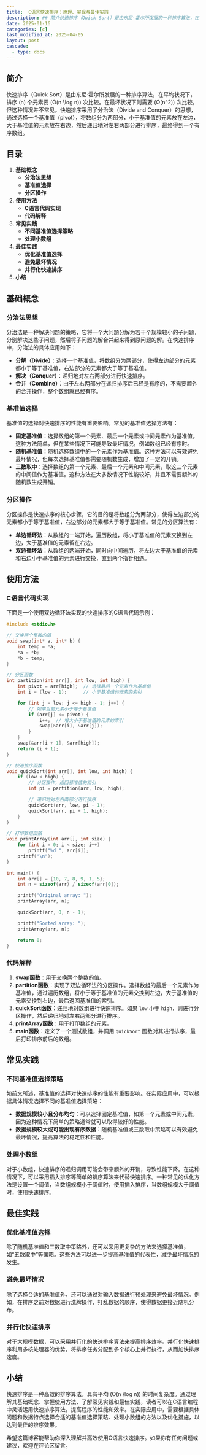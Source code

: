 ```yaml
---
title:  C语言快速排序：原理、实现与最佳实践
description: ## 简介快速排序（Quick Sort）是由东尼·霍尔所发展的一种排序算法，在平均状况下，排序 \(n\) 个元素要 \(O(n \log n)\) 次比较。在最坏状况下则需要 \(O(n^2)\) 次比较，但这种情况并不常见。快速排序采用了分治法（Divide and Conquer）的思想，通过选择一个基准值（pivot），将数组分为两部分，小于基准值的元素放在左边，大于基准值的元素放在右边，然后递归地对左右两部分进行排序，最终得到一个有序数组。
date: 2025-01-16
categories: [c]
last_modified_at: 2025-04-05 
layout: post
cascade:
  - type: docs
---
```



## 简介
快速排序（Quick Sort）是由东尼·霍尔所发展的一种排序算法，在平均状况下，排序 \(n\) 个元素要 \(O(n \log n)\) 次比较。在最坏状况下则需要 \(O(n^2)\) 次比较，但这种情况并不常见。快速排序采用了分治法（Divide and Conquer）的思想，通过选择一个基准值（pivot），将数组分为两部分，小于基准值的元素放在左边，大于基准值的元素放在右边，然后递归地对左右两部分进行排序，最终得到一个有序数组。

## 目录
1. **基础概念**
    - **分治法思想**
    - **基准值选择**
    - **分区操作**
2. **使用方法**
    - **C语言代码实现**
    - **代码解释**
3. **常见实践**
    - **不同基准值选择策略**
    - **处理小数组**
4. **最佳实践**
    - **优化基准值选择**
    - **避免最坏情况**
    - **并行化快速排序**
5. **小结**

## 基础概念
### 分治法思想
分治法是一种解决问题的策略，它将一个大问题分解为若干个规模较小的子问题，分别解决这些子问题，然后将子问题的解合并起来得到原问题的解。在快速排序中，分治法的具体应用如下：
- **分解（Divide）**：选择一个基准值，将数组分为两部分，使得左边部分的元素都小于等于基准值，右边部分的元素都大于等于基准值。
- **解决（Conquer）**：递归地对左右两部分进行快速排序。
- **合并（Combine）**：由于左右两部分在递归排序后已经是有序的，不需要额外的合并操作，整个数组就已经有序。

### 基准值选择
基准值的选择对快速排序的性能有重要影响。常见的基准值选择方法有：
- **固定基准值**：选择数组的第一个元素、最后一个元素或中间元素作为基准值。这种方法简单，但在某些情况下可能导致最坏情况，例如数组已经有序时。
- **随机基准值**：随机选择数组中的一个元素作为基准值。这种方法可以有效避免最坏情况，但每次选择基准值都需要随机数生成，增加了一定的开销。
- **三数取中**：选择数组的第一个元素、最后一个元素和中间元素，取这三个元素的中间值作为基准值。这种方法在大多数情况下性能较好，并且不需要额外的随机数生成开销。

### 分区操作
分区操作是快速排序的核心步骤，它的目的是将数组分为两部分，使得左边部分的元素都小于等于基准值，右边部分的元素都大于等于基准值。常见的分区算法有：
- **单边循环法**：从数组的一端开始，遍历数组，将小于基准值的元素交换到左边，大于基准值的元素留在右边。
- **双边循环法**：从数组的两端开始，同时向中间遍历，将左边大于基准值的元素和右边小于基准值的元素进行交换，直到两个指针相遇。

## 使用方法
### C语言代码实现
下面是一个使用双边循环法实现的快速排序的C语言代码示例：

```c
#include <stdio.h>

// 交换两个整数的值
void swap(int* a, int* b) {
    int temp = *a;
    *a = *b;
    *b = temp;
}

// 分区函数
int partition(int arr[], int low, int high) {
    int pivot = arr[high];  // 选择最后一个元素作为基准值
    int i = (low - 1);      // 小于基准值的元素的索引

    for (int j = low; j <= high - 1; j++) {
        // 如果当前元素小于等于基准值
        if (arr[j] <= pivot) {
            i++;  // 增大小于基准值的元素的索引
            swap(&arr[i], &arr[j]);
        }
    }
    swap(&arr[i + 1], &arr[high]);
    return (i + 1);
}

// 快速排序函数
void quickSort(int arr[], int low, int high) {
    if (low < high) {
        // 分区操作，返回基准值的索引
        int pi = partition(arr, low, high);

        // 递归地对左右两部分进行排序
        quickSort(arr, low, pi - 1);
        quickSort(arr, pi + 1, high);
    }
}

// 打印数组函数
void printArray(int arr[], int size) {
    for (int i = 0; i < size; i++)
        printf("%d ", arr[i]);
    printf("\n");
}

int main() {
    int arr[] = {10, 7, 8, 9, 1, 5};
    int n = sizeof(arr) / sizeof(arr[0]);

    printf("Original array: ");
    printArray(arr, n);

    quickSort(arr, 0, n - 1);

    printf("Sorted array: ");
    printArray(arr, n);

    return 0;
}
```

### 代码解释
1. **swap函数**：用于交换两个整数的值。
2. **partition函数**：实现了双边循环法的分区操作。选择数组的最后一个元素作为基准值，通过遍历数组，将小于等于基准值的元素交换到左边，大于基准值的元素交换到右边，最后返回基准值的索引。
3. **quickSort函数**：递归地对数组进行快速排序。如果 `low` 小于 `high`，则进行分区操作，然后递归地对左右两部分进行排序。
4. **printArray函数**：用于打印数组的元素。
5. **main函数**：定义了一个测试数组，并调用 `quickSort` 函数对其进行排序，最后打印排序前后的数组。

## 常见实践
### 不同基准值选择策略
如前文所述，基准值的选择对快速排序的性能有重要影响。在实际应用中，可以根据具体情况选择不同的基准值选择策略：
- **数据规模较小且分布均匀**：可以选择固定基准值，如第一个元素或中间元素，因为这种情况下简单的策略通常就可以取得较好的性能。
- **数据规模较大或可能出现有序数据**：随机基准值或三数取中策略可以有效避免最坏情况，提高算法的稳定性和性能。

### 处理小数组
对于小数组，快速排序的递归调用可能会带来额外的开销，导致性能下降。在这种情况下，可以采用插入排序等简单的排序算法来代替快速排序。一种常见的优化方法是设置一个阈值，当数组规模小于阈值时，使用插入排序，当数组规模大于阈值时，使用快速排序。

## 最佳实践
### 优化基准值选择
除了随机基准值和三数取中策略外，还可以采用更复杂的方法来选择基准值，如“五数取中”等策略。这些方法可以进一步提高基准值的代表性，减少最坏情况的发生。

### 避免最坏情况
除了选择合适的基准值外，还可以通过对输入数据进行预处理来避免最坏情况。例如，在排序之前对数据进行洗牌操作，打乱数据的顺序，使得数据更接近随机分布。

### 并行化快速排序
对于大规模数据，可以采用并行化的快速排序算法来提高排序效率。并行化快速排序利用多核处理器的优势，将排序任务分配到多个核心上并行执行，从而加快排序速度。

## 小结
快速排序是一种高效的排序算法，具有平均 \(O(n \log n)\) 的时间复杂度。通过理解其基础概念、掌握使用方法、了解常见实践和最佳实践，读者可以在C语言编程中灵活运用快速排序算法，提高程序的性能和效率。在实际应用中，需要根据具体问题和数据特点选择合适的基准值选择策略、处理小数组的方法以及优化措施，以达到最佳的排序效果。

希望这篇博客能帮助你深入理解并高效使用C语言快速排序。如果你有任何问题或建议，欢迎在评论区留言。